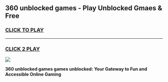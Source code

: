 
## 360 unblocked games - Play Unblocked Gmaes & Free
<h3>
<a href="https://news.freeplayer.one?title=360_unblocked_games&ref=23F">CLICK TO PLAY</a></h3>
<hr>

<h3>
<a href="https://news.freeplayer.one?title=360_unblocked_games&ref=23F">CLICK 2 PLAY</a>
  
</h3>

<a href="https://news.freeplayer.one?title=360_unblocked_games&ref=23F/"><img src="https://clearcache.store/games.png"></a>


**360 unblocked games games unblocked: Your Gateway to Fun and Accessible Online Gaming**
